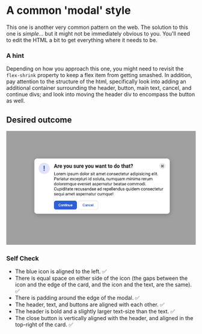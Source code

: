 # A common 'modal' style
This one is another very common pattern on the web. The solution to this one is _simple_... but it might not be immediately obvious to you. You'll need to edit the HTML a bit to get everything where it needs to be.

### A hint
Depending on how you approach this one, you might need to revisit the `flex-shrink` property to keep a flex item from getting smashed. In addition, pay attention to the structure of the html, specifically look into adding an additional container surrounding the header, button, main text, cancel, and continue divs; and look into moving the header div to encompass the button as well.

## Desired outcome

![desired outcome](./desired-outcome.png)

### Self Check

- The blue icon is aligned to the left.  ✅
- There is equal space on either side of the icon (the gaps between the icon and the edge of the card, and the icon and the text, are the same).  ✅
- There is padding around the edge of the modal.  ✅
- The header, text, and buttons are aligned with each other.  ✅
- The header is bold and a slightly larger text-size than the text.  ✅
- The close button is vertically aligned with the header, and aligned in the top-right of the card.  ✅
